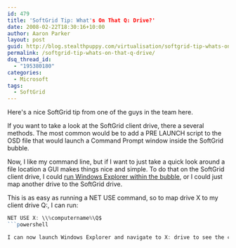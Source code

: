 ```yaml
---
id: 479
title: 'SoftGrid Tip: What's On That Q: Drive?'
date: 2008-02-22T18:30:16+10:00
author: Aaron Parker
layout: post
guid: http://blog.stealthpuppy.com/virtualisation/softgrid-tip-whats-on-that-q-drive
permalink: /softgrid-tip-whats-on-that-q-drive/
dsq_thread_id:
  - "195380180"
categories:
  - Microsoft
tags:
  - SoftGrid
---
```

Here's a nice SoftGrid tip from one of the guys in the team here.

If you want to take a look at the SoftGrid client drive, there a several methods. The most common would be to add a PRE LAUNCH script to the OSD file that would launch a Command Prompt window inside the SoftGrid bubble.

Now, I like my command line, but if I want to just take a quick look around a file location a GUI makes things nice and simple. To do that on the SoftGrid client drive, I could [run Windows Explorer within the bubble](https://stealthpuppy.com/virtualisation/softgrid-launch-windows-explorer-inside-the-bubble), or I could just map another drive to the SoftGrid drive.

This is as easy as running a NET USE command, so to map drive X to my client drive Q:, I can run:

```powershell
NET USE X: \\%computername%\Q$
```powershell

I can now launch Windows Explorer and navigate to X: drive to see the contents of the SoftGrid client drive. You'll be able to see you asset folders, however you must have an application running to be able to browse inside those folders to see the application within. This is great for a quick way to get inside the client drive, however for real troubleshooting, you can't go past [SFT Explorer](http://www.virtualapp.net/sft-explorer.html).
